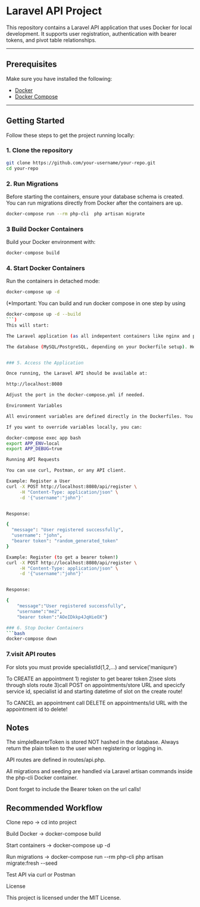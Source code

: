 # Laravel API Project

This repository contains a Laravel API application that uses Docker for local development. It supports user registration, authentication with bearer tokens, and pivot table relationships.

---

## Prerequisites

Make sure you have installed the following:

- [Docker](https://docs.docker.com/get-docker/)
- [Docker Compose](https://docs.docker.com/compose/install/)

---

## Getting Started

Follow these steps to get the project running locally:

### 1. Clone the repository

```bash
git clone https://github.com/your-username/your-repo.git
cd your-repo
```
### 2. Run Migrations

Before starting the containers, ensure your database schema is created. You can run migrations directly from Docker after the containers are up.
```bash
docker-compose run --rm php-cli  php artisan migrate
```
### 3 Build Docker Containers

Build your Docker environment with:
```bash
docker-compose build
```
### 4. Start Docker Containers

Run the containers in detached mode:
```bash
docker-compose up -d
```
(*Important: You can build and run docker compose in one step by using 
```bash
docker-compose up -d --build
```)
This will start:

The Laravel application (as all indepentent containers like nginx and php-fpm running!)

The database (MySQL/PostgreSQL, depending on your Dockerfile setup). Here i have all the details inside the cloned dockerfile!


### 5. Access the Application

Once running, the Laravel API should be available at:

http://localhost:8080

Adjust the port in the docker-compose.yml if needed.

Environment Variables

All environment variables are defined directly in the Dockerfiles. You do not need a .env file for local development.

If you want to override variables locally, you can:

docker-compose exec app bash
export APP_ENV=local
export APP_DEBUG=true

Running API Requests

You can use curl, Postman, or any API client.

Example: Register a User
curl -X POST http://localhost:8080/api/register \
     -H "Content-Type: application/json" \
     -d '{"username":"john"}'


Response:

{
  "message": "User registered successfully",
  "username": "john",
  "bearer token": "random_generated_token"
}

Example: Register (to get a bearer token!)
curl -X POST http://localhost:8080/api/register \
     -H "Content-Type: application/json" \
     -d '{"username":"john"}'


Response:

{
    "message":"User registered successfully",
    "username":"me2",
    "bearer token":"AOeIDkkp4JqHieOX"}

### 6. Stop Docker Containers
```bash
docker-compose down 
```

### 7.visit API routes

For slots you must provide specialistId(1,2,...) and service('maniqure')

To CREATE an appointment 1) register to get bearer token 2)see slots through slots route 3)call POST on  appointments/store URL and  specicfy service id, specialist id and starting datetime of slot on the create route!

To CANCEL an appointment call DELETE on appointments/id URL  with the appointment id to delete!


## Notes

The simpleBearerToken is stored NOT hashed in the database. Always return the plain token to the user when registering or logging in.

API routes are defined in routes/api.php.

All migrations and seeding are handled via Laravel artisan commands inside the php-cli Docker container.

Dont forget to include the Bearer token on the url calls!

## Recommended Workflow

Clone repo → cd into project

Build Docker → docker-compose build

Start containers → docker-compose up -d

Run migrations → docker-compose run --rm php-cli php artisan migrate:fresh --seed

Test API via curl or Postman

License

This project is licensed under the MIT License.
